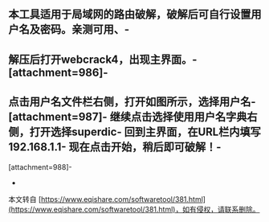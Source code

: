 本工具适用于局域网的路由破解，破解后可自行设置用户名及密码。亲测可用、-
-
解压后打开webcrack4，出现主界面。-
\[attachment=986\]-
-
点击用户名文件栏右侧，打开如图所示，选择用户名-
\[attachment=987\]-
继续点击选择使用用户名字典右侧，打开选择superdic-
回到主界面，在URL栏内填写192.168.1.1-
现在点击开始，稍后即可破解！-
-
\[attachment=988\]-

-

本文转自 [https://www.eqishare.com/softwaretool/381.html](https://www.eqishare.com/softwaretool/381.html)，如有侵权，请联系删除。